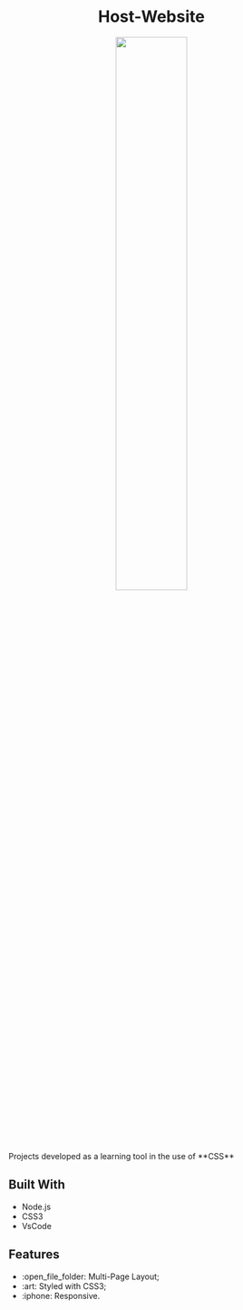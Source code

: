 <h1 align="center">Host-Website</h1>
  
 <p align="center"> <img src=https://user-images.githubusercontent.com/102605061/164025140-1f6ea9a3-95c0-4f6d-87a1-cd136a3a1af1.jpg width="50%" height="50%"></p>
 
  
  <p>Projects developed as a learning tool in the use of **CSS**</p>
  
<h2>Built With</h2>
  
  * Node.js
  * CSS3
  * VsCode
  
 <h2>Features</h2>
   
   <ul list-style="none">
  <li> :open_file_folder: Multi-Page Layout; </li>
  <li> :art: Styled with CSS3;</li>
  <li> :iphone: Responsive. </li>
   </ul>
   
